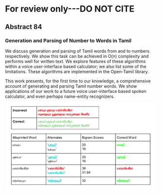 # For review only---DO NOT CITE

## Abstract 84

### Generation and Parsing of Number to Words in Tamil

We discuss generation and parsing of Tamil words from and to numbers respectively. We show this task can be achieved in O(n) complexity and performs well for written text. We explore features of these algorithms within a voice user-interface based calculator; we also list some of the limitations. These algorithms are implemented in the Open-Tamil library.

This work presents, for the first time to our knowledge, a comprehensive account of generating and parsing Tamil number words. We show applications of our work to a future voice user-interface based spoken calculator, and even perhaps name-entity recognizers.

![Attachment](attachments/84-1.png)
